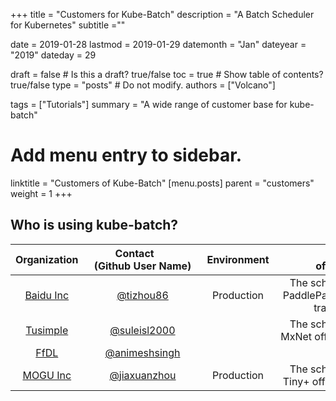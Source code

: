 +++
title =  "Customers for Kube-Batch"
description = "A Batch Scheduler for Kubernetes"
subtitle =""

date = 2019-01-28
lastmod = 2019-01-29
datemonth = "Jan"
dateyear = "2019"
dateday = 29

draft = false  # Is this a draft? true/false
toc = true  # Show table of contents? true/false
type = "posts"  # Do not modify.
authors = ["Volcano"]

tags = ["Tutorials"]
summary = "A wide range of customer base for kube-batch"

# Add menu entry to sidebar.
linktitle = "Customers of Kube-Batch"
[menu.posts]
  parent = "customers"
  weight = 1
+++
## Who is using kube-batch?

| Organization | &nbsp;&nbsp;&nbsp;&nbsp;&nbsp;&nbsp;&nbsp;&nbsp;&nbsp;&nbsp;Contact&nbsp;&nbsp;&nbsp;&nbsp;&nbsp;&nbsp;&nbsp;&nbsp;&nbsp;&nbsp;&nbsp;&nbsp;&nbsp;&nbsp;&nbsp;&nbsp; </br>(Github User Name)| Environment | &nbsp;&nbsp;&nbsp;&nbsp;&nbsp;&nbsp;&nbsp;&nbsp;&nbsp;&nbsp;&nbsp;&nbsp;&nbsp;&nbsp;&nbsp;&nbsp;&nbsp;&nbsp;Description of Use |
| :-------------: | :-------------: | :-------------: | :-------------: |
| [Baidu Inc](http://www.baidu.com) |[@tizhou86](https://github.com/tizhou86)| Production | The scheduler for PaddlePaddle offline training |
| [Tusimple](https://www.tusimple.com)| [@suleisl2000](https://github.com/suleisl2000) | | The scheduler for MxNet offline training |
| [FfDL](https://github.com/IBM/FfDL)| [@animeshsingh](https://github.com/animeshsingh)| |  |
| [MOGU Inc](https://www.mogujie.com)| [@jiaxuanzhou](https://github.com/jiaxuanzhou)| Production |  The scheduler for Tiny+  offline training|